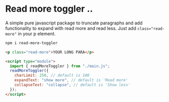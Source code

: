 # Read more toggler ..

A simple pure javascript package to truncate paragraphs and add functionality to expand with read more and read less.
Just add  `class="read-more"` in your p element.

```bash
npm i read-more-toggler
```

```html
<p class="read-more">YOUR LONG PARA</p>

<script type="module">
  import { readMoreToggler } from "./main.js";
  readMoreToggler({
    charLimit: 250, // default is 100
    expandText: "show more", // default is 'Read more'
    collapseText: "collapse", // default is 'Show less'
  });
</script>
```
